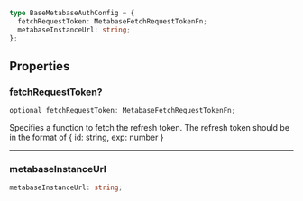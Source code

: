 ```ts
type BaseMetabaseAuthConfig = {
  fetchRequestToken: MetabaseFetchRequestTokenFn;
  metabaseInstanceUrl: string;
};
```

## Properties

### fetchRequestToken?

```ts
optional fetchRequestToken: MetabaseFetchRequestTokenFn;
```

Specifies a function to fetch the refresh token.
The refresh token should be in the format of { id: string, exp: number }

---

### metabaseInstanceUrl

```ts
metabaseInstanceUrl: string;
```

